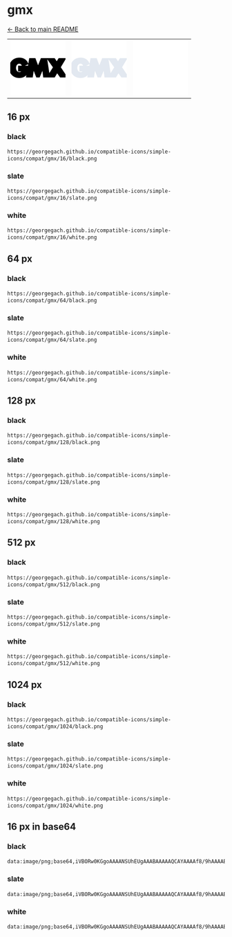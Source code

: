 # gmx

[← Back to main README](../../README.md)

<table><tr>
  <td><img src="./128/black.png" width="128" alt="gmx black icon" /></td>
  <td><img src="./128/slate.png" width="128" alt="gmx slate icon" /></td>
  <td><img src="./128/white.png" width="128" alt="gmx white icon" /></td>
</tr></table>

## 16 px

### black
```
https://georgegach.github.io/compatible-icons/simple-icons/compat/gmx/16/black.png
```

### slate
```
https://georgegach.github.io/compatible-icons/simple-icons/compat/gmx/16/slate.png
```

### white
```
https://georgegach.github.io/compatible-icons/simple-icons/compat/gmx/16/white.png
```

## 64 px

### black
```
https://georgegach.github.io/compatible-icons/simple-icons/compat/gmx/64/black.png
```

### slate
```
https://georgegach.github.io/compatible-icons/simple-icons/compat/gmx/64/slate.png
```

### white
```
https://georgegach.github.io/compatible-icons/simple-icons/compat/gmx/64/white.png
```

## 128 px

### black
```
https://georgegach.github.io/compatible-icons/simple-icons/compat/gmx/128/black.png
```

### slate
```
https://georgegach.github.io/compatible-icons/simple-icons/compat/gmx/128/slate.png
```

### white
```
https://georgegach.github.io/compatible-icons/simple-icons/compat/gmx/128/white.png
```

## 512 px

### black
```
https://georgegach.github.io/compatible-icons/simple-icons/compat/gmx/512/black.png
```

### slate
```
https://georgegach.github.io/compatible-icons/simple-icons/compat/gmx/512/slate.png
```

### white
```
https://georgegach.github.io/compatible-icons/simple-icons/compat/gmx/512/white.png
```

## 1024 px

### black
```
https://georgegach.github.io/compatible-icons/simple-icons/compat/gmx/1024/black.png
```

### slate
```
https://georgegach.github.io/compatible-icons/simple-icons/compat/gmx/1024/slate.png
```

### white
```
https://georgegach.github.io/compatible-icons/simple-icons/compat/gmx/1024/white.png
```

## 16 px in base64

### black
```
data:image/png;base64,iVBORw0KGgoAAAANSUhEUgAAABAAAAAQCAYAAAAf8/9hAAAABmJLR0QA/wD/AP+gvaeTAAAAx0lEQVQ4je3PO0qDYRCF4UeSIBZigoVapLGyC7GwMivQTbiRYONyhNSxVKwsguQ3BpGAYsAbgiJi8NYcV6BlDnzwMTPnnTlM9S9awyEucIot7KHADjZxhmOcZ2Y7/RMxvmKIp7whvtFDN/8B9vGBF7yhDc/oYzeNMa7wjltcY5JaDZcBFiiXE+Mrp39iGXcBV1EKYBZNVOJZQH0mEX5N84HMZdNiADdYxz1W8JDZooQDbMT0mMxL6GCU04+wmvxjtNDI4qn+qh9+SDo/hLc6MAAAAABJRU5ErkJggg==
```

### slate
```
data:image/png;base64,iVBORw0KGgoAAAANSUhEUgAAABAAAAAQCAYAAAAf8/9hAAAABmJLR0QA/wD/AP+gvaeTAAABHUlEQVQ4je3RzSqEcRzF8e/5PY+kMRnUmFEsLMSSpb2FJC7CTXABpFwBWbsDl2CvkEzIa2YoL5upGc//WHAHykI+++/idODfj+nh4X3qI/Mudg1oJ6e1UMyBVgqn7ciyhlLaEXpFHjJ07FiXvAVu6+bxpQEalXRnuwpGjpblSeAIqYU9LzjDnBJaxm7byh1pM4RGwFeJtC+RA22T+kAdQR08bejaLqUOq7avDf2Iy/FqZSP/XpIwixYFqIbUErwnVAmcgTuWet3LjKDnq/HAdfNtTLfN14ZNDbuFVAYVyH1OXADDwhmKe2AWeALXgWegjDnJsyKWuip2I6IKvnNKh1jzUnFgomwoWT6PxCByAMfKiwWKnj3jiV+//S/6BPoVjw+k0+d+AAAAAElFTkSuQmCC
```

### white
```
data:image/png;base64,iVBORw0KGgoAAAANSUhEUgAAABAAAAAQCAYAAAAf8/9hAAAABmJLR0QA/wD/AP+gvaeTAAAA5UlEQVQ4je3RP0sWcBTF8Y/6hIhEmRA2uDS55tjeEBH4dnKQ1qBXUPQSXBt6Ac0OitiDS/8gEwojHhLr29BvaHf1wIXLvece7rmXK1wac9UGXmINMzzBfWzhOaZ4ge+4hXNs4xlmqmn1szqqvo046h/2qjcjP6x2q4vqRzWrdlRn1X71dDQ+V++rX9WX6kN1Pmor1fEQPKgmk2HlDx7h97BygjPcxMJYexH3cG3M3MD6XDX9b+j6EFnCMVaHwCds4ivu4HRwDyZ4PI54Gx/xFg/wepCW8Q4rmMc+HuIV7l7uh1cAfwHJnJyphgAo2gAAAABJRU5ErkJggg==
```

